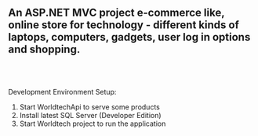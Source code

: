 ## An ASP.NET MVC project e-commerce like, online store for technology - different kinds of laptops, computers, gadgets, user log in options and shopping.
<br /> <br />

Development Environment Setup:
1. Start WorldtechApi to serve some products
2. Install latest SQL Server (Developer Edition)
3. Start Worldtech project to run the application
